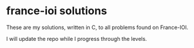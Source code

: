 # france-ioi solutions
These are my solutions, written in C, to all problems found on France-IOI.

I will update the repo while I progress through the levels.
